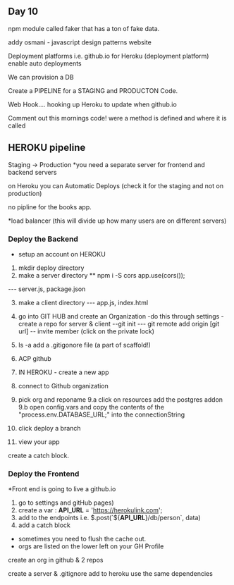 ## Day 10

npm module called faker that has a ton of fake data.

addy osmani - javascript design patterns website 

Deployment platforms  i.e. github.io
for Heroku (deployment platform) enable auto deployments

We can provision a DB

Create a PIPELINE for a STAGING and PRODUCTON Code.

Web Hook.... hooking up Heroku to update when github.io


Comment out this mornings code!
were a method is defined and where it is called

## HEROKU pipeline

 Staging  -> Production
 *you need a separate server for frontend and backend servers

 on Heroku you can Automatic Deploys (check it for the staging and not on production)


no pipline for the books app.


*load balancer (this will divide up how many users are on different servers)



### Deploy the Backend
* setup an account on HEROKU

1. mkdir deploy directory
2. make a server directory
** npm i -S cors
app.use(cors());

--- server.js, package.json

3. make a client directory
--- app.js, index.html


4. go into GIT HUB and create an Organization
-do this through settings
-create a repo for server & client
--git init
--- git remote add origin [git url]
-- invite member (click on the private lock)

5. ls -a add a .gitigonore file (a part of scaffold!)
6. ACP github
7. IN HEROKU - create a new app
8. connect to Github organization
9. pick org and reponame
9.a click on resources add the postgres addon
9.b open config.vars and copy the contents of the "process.env.DATABASE_URL;" into the connectionString
10. click deploy a branch
11. view your app


create a catch block.




### Deploy the Frontend

*Front end is going to live a github.io

1. go to settings and gitHub pages)
2. create a var :   __API_URL__ = 'https://herokulink.com';
3. add to the endpoints
i.e. $.post(`${__API_URL__}/db/person`, data)
4. add a catch block
* sometimes you need to flush the cache out.
* orgs are listed on the lower left on your GH Profile


create an org in github & 2 repos

create a server & .gitignore 
add to heroku
use the same dependencies
